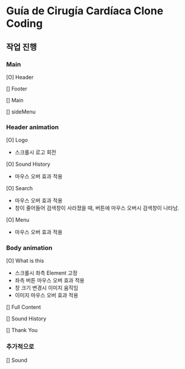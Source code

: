 # Guía de Cirugía Cardíaca Clone Coding

## 작업 진행

### Main

[O] Header

[] Footer

[] Main

[] sideMenu

### Header animation

[O] Logo

- 스크롤시 로고 회전

[O] Sound History

- 마우스 오버 효과 적용

[O] Search

- 마우스 오버 효과 적용
- 창이 줄어들어 검색창이 사라졌을 때, 버튼에 마우스 오버시 검색창이 나타남.

[O] Menu

- 마우스 오버 효과 적용

### Body animation

[O] What is this

- 스크롤시 좌측 Element 고정
- 좌측 버튼 마우스 오버 효과 적용
- 창 크기 변경시 이미지 움직임
- 이미지 마우스 오버 효과 적용

[] Full Content

[] Sound History

[] Thank You

### 추가적으로

[] Sound
